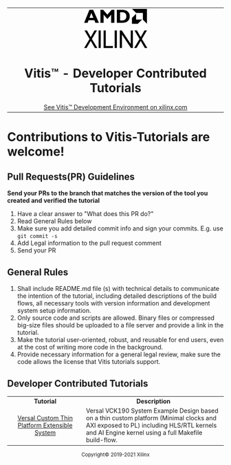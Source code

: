 ﻿<table width="100%">
 <tr width="100%">
    <td align="center"><img src="https://raw.githubusercontent.com/Xilinx/Image-Collateral/main/xilinx-logo.png" width="30%"/><h1> Vitis™ - Developer Contributed Tutorials</h1>
    <a href="https://www.xilinx.com/products/design-tools/vitis.html">See Vitis™ Development Environment on xilinx.com</a>
    </td>
 </tr>
</table>


# Contributions to Vitis-Tutorials are welcome!

## Pull Requests(PR) Guidelines

**Send your PRs to the branch that matches the version of the tool you created and verified the tutorial**

1. Have a clear answer to "What does this PR do?"
2. Read General Rules below
3. Make sure you add detailed commit info and sign your commits. E.g. use `git commit -s`   
4. Add Legal information to the pull request comment
5. Send your PR

## General Rules

1. Shall include README.md file (s) with technical details to communicate the intention of the tutorial, including detailed descriptions of the build flows, all necessary tools with version information and development system setup information.
2. Only source code and scripts are allowed. Binary files or compressed big-size files should be uploaded to a file server and provide a link in the tutorial.
3. Make the tutorial user-oriented, robust, and reusable for end users, even at the cost of writing more code in the background. 
4. Provide necessary information for a general legal review, make sure the code allows the license that Vitis tutorials support. 

## Developer Contributed Tutorials

 <table style="width:100%">
 <tr>
 <td width="35%" align="center"><b>Tutorial</b>
 <td width="65%" align="center"><b>Description</b>
 </tr>
 <tr>
 <td align="center"><a href="./01-Versal_Custom_Thin_Platform_Extensible_System/README.md">Versal Custom Thin Platform Extensible System </a></td>
 <td>Versal VCK190 System Example Design based on a thin custom platform (Minimal clocks and AXI exposed to PL) including HLS/RTL kernels and AI Engine kernel using a full Makefile build-flow.</td>
 </tr>
  </table>


<p align="center"><sup>Copyright&copy; 2019-2021 Xilinx</sup></p>

